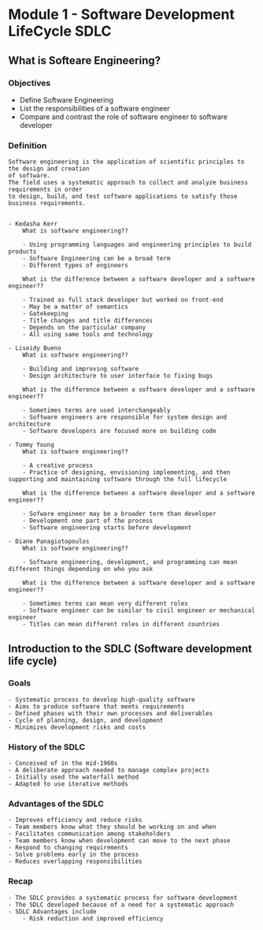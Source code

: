 # Module 1 - Software Development LifeCycle SDLC



## What is Softeare Engineering?

### Objectives

* Define Software Engineering
* List the responsibilities of a software engineer
* Compare and contrast the role of software engineer to software developer

### Definition

    Software engineering is the application of scientific principles to the design and creation
    of software.
    The field uses a systematic approach to collect and analyze business requirements in order
    to design, build, and test software applications to satisfy those business requirements. 


    - Kedasha Kerr
        What is software engineering??

        - Using programming languages and engineering principles to build products
        - Software Engineering can be a broad term
        - Different types of engineers

        What is the difference between a software developer and a software engineer??

        - Trained as full stack developer but worked on front-end
        - May be a matter of semantics
        - Gatekeeping
        - Title changes and title differences
        - Depends on the particular company
        - All using same tools and technology
        
    - Liseidy Bueno
        What is software engineering??
    
        - Building and improving software
        - Design architecture to user interface to fixing bugs
    
        What is the difference between a software developer and a software engineer??

        - Sometimes terms are used interchangeably
        - Software engineers are responsible for system design and architecture
        - Software developers are focused more on building code
    
    - Tommy Young
        What is software engineering??

        - A creative process
        - Practice of designing, envisioning implementing, and then supporting and maintaining software through the full lifecycle
    
        What is the difference between a software developer and a software engineer??

        - Sofware engineer may be a broader term than developer
        - Development one part of the process
        - Software engineering starts before development
        
    - Diane Panagiotopoulos
        What is software engineering??
    
        - Software engineering, development, and programming can mean different things depending on who you ask

        What is the difference between a software developer and a software engineer??

        - Sometimes terms can mean very different roles
        - Software engineer can be similar to civil engineer or mechanical engineer
        - Titles can mean different roles in different countries

## Introduction to the SDLC (Software development life cycle)

### Goals

    - Systematic process to develop high-quality software
    - Aims to produce software that meets requirements
    - Defined phases with their own processes and deliverables
    - Cycle of planning, design, and development
    - Minimizes development risks and costs

### History of the SDLC

    - Conceived of in the mid-1960s
    - A deliberate approach needed to manage complex projects
    - Initially used the waterfall method
    - Adapted to use iterative methods

### Advantages of the SDLC
    
    - Improves efficiency and reduce risks
    - Team members know what they should be working on and when
    - Facilitates communication among stakeholders
    - Team members know when development can move to the next phase
    - Respond to changing requirements
    - Solve problems early in the process
    - Reduces overlapping responsibilities

### Recap

    - The SDLC provides a systematic process for software development
    - The SDLC developed because of a need for a systematic approach
    - SDLC Advantages include
        - Risk reduction and improved efficiency

## 